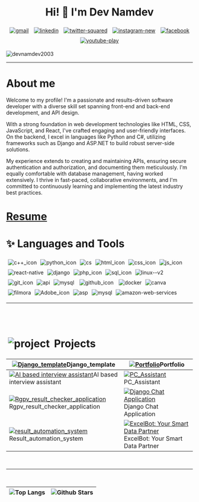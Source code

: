 <h1 align="center">Hi! 👋 I'm Dev Namdev</h1>

<p align="center">
<a href="mailto:devnamdevcse@gmail.com@gmail.com" target="_blank"><img style="margin:5px 5px;" src="https://img.icons8.com/nolan/48/gmail.png" alt="gmail"/></a>
<a href="https://www.linkedin.com/in/devnamdev/" target="_blank"><img style="margin:5px 5px;" src="https://img.icons8.com/nolan/48/linkedin.png" alt="linkedin"/></a>
<a href="https://twitter.com/devnamdev813" target="_blank"><img style="margin:5px 5px;" src="https://img.icons8.com/nolan/48/twitterx.png" alt="twitter-squared"/></a>
<a href="https://www.instagram.com/dev_namdev813/" target="_blank"><img  style="margin:5px 5px;" src="https://img.icons8.com/nolan/48/instagram-new.png" alt="instagram-new"/></a>
<a href="https://www.facebook.com/dev.namdev813/" target="_blank"><img style="margin:5px 5px;" src="https://img.icons8.com/nolan/48/facebook.png" alt="facebook"/></a> 
<a href="https://www.youtube.com/@decode813" target="_blank"><img  style="margin:5px 5px;" src="https://img.icons8.com/nolan/48/youtube-play.png" alt="youtube-play"/></a> 

<p align="left"> <img src="https://komarev.com/ghpvc/?username=devnamdev2003&label=Profile%20views&color=B833FF&style=flat" alt="devnamdev2003" /> </p>

---

# About me
Welcome to my profile! I'm a passionate and results-driven software developer with a diverse skill set spanning front-end and back-end development, and API design. 

With a strong foundation in web development technologies like HTML, CSS, JavaScript, and React, I've crafted engaging and user-friendly interfaces. On the backend, I excel in languages like Python and C#, utilizing frameworks such as Django and ASP.NET to build robust server-side solutions. 

My experience extends to creating and maintaining APIs, ensuring secure authentication and authorization, and documenting them meticulously. I'm equally comfortable with database management, having worked extensively. I thrive in fast-paced, collaborative environments, and I'm committed to continuously learning and implementing the latest industry best practices.

# [Resume](https://docs.google.com/document/d/1Fq6b7VAR9OYSb8s7gM3QrG8h2eF1rhGe/edit?usp=sharing&ouid=113745956454693398203&rtpof=true&sd=true&usp=embed_facebook)





# ✨ Languages and Tools

<img style="margin:5px 5px;" src="https://img.icons8.com/nolan/48/c-plus-plus.png" alt="c++_icon"><img style="margin:5px 5px;" src="https://img.icons8.com/nolan/48/python.png" alt="python_icon"><img style="margin:5px 5px;" src="https://img.icons8.com/nolan/48/cs.png" alt="cs"><img style="margin:5px 5px;" src="https://img.icons8.com/nolan/48/html.png" alt="html_icon"><img style="margin:5px 5px;" src="https://img.icons8.com/nolan/48/css-filetype.png" alt="css_icon"><img style="margin:5px 5px;" src="https://img.icons8.com/nolan/48/js.png" alt="js_icon"><img style="margin:5px 5px;" src="https://img.icons8.com/nolan/nolan/48/react-native.png" alt="react-native"/><img style="margin:5px 5px;" src="https://img.icons8.com/nolan/48/1A6DFF/C822FF/django.png" alt="django"/><img style="margin:5px 5px;" src="https://img.icons8.com/nolan/48/php.png" alt="php_icon"><img style="margin:5px 5px;" src="https://img.icons8.com/nolan/48/sql.png" alt="sql_icon"><img style="margin:5px 5px;" src="https://img.icons8.com/nolan/48/linux--v2.png" alt="linux--v2"><img style="margin:5px 5px;" src="https://img.icons8.com/nolan/48/git.png" alt="git_icon"><img style="margin:5px 5px;" src="https://img.icons8.com/nolan/48/api.png" alt="api"><img style="margin:5px 5px;" src="https://img.icons8.com/nolan/48/mysql.png" alt="mysql">  <img style="margin:5px 5px;" src="https://img.icons8.com/nolan/48/github.png" alt="github_icon">  <img style="margin:5px 5px;" src="https://img.icons8.com/nolan/48/docker.png" alt="docker"><img style="margin:5px 5px;" src="https://img.icons8.com/nolan/48/canva.png" alt="canva"><img style="margin:5px 5px;" src="https://img.icons8.com/nolan/48/filmora.png" alt="filmora"><img style="margin:5px 5px;" src="https://img.icons8.com/nolan/48/adobe-premiere-pro.png" alt="Adobe_icon"><img style="margin:5px 5px;" src="https://img.icons8.com/nolan/48/asp.png" alt="asp"/><img style="margin:5px 5px;" src="https://img.icons8.com/nolan/48/mysql.png" alt="mysql"/><img style="margin:5px 5px;" src="https://img.icons8.com/nolan/48/amazon-web-services.png" alt="amazon-web-services"/>

---
<br/>
<br/>


#  <img style="margin:5px 5px;" src="https://img.icons8.com/nolan/30/project.png" alt="project"/> Projects

| [![Django_template](https://repository-images.githubusercontent.com/573283010/ca9fc15e-99d1-4b8d-aaf4-682082b68adc)](https://github.com/devnamdev2003/Django_template)Django_template                                                 | [![Portfolio](https://repository-images.githubusercontent.com/530482326/1cf35764-afce-4e9d-89da-07ae5d551ae1)](https://github.com/devnamdev2003/devnamdev2003.github.io)Portfolio |
| ----------------------- | -------------------------------------- |
| [![AI based interview assistant](https://devnamdev2003.github.io/AI_Interview_Assistant/Frontend/img/share.png)](https://devnamdev2003.github.io/AI_Interview_Assistant/Frontend/)AI based interview assistant | [![PC_Assistant](https://repository-images.githubusercontent.com/567682485/a6952057-6722-49ac-bcca-515749642a01)](https://github.com/devnamdev2003/PC_Assistant)PC_Assistant      |
| [![Rgpv_result_checker_application](https://repository-images.githubusercontent.com/622539801/29a04933-716a-47b2-8e1c-1162d58bc5be)](https://github.com/devnamdev2003/Rgpv_result_checker_application)Rgpv_result_checker_application | [![Django Chat Application](https://filesstatic.netlify.app/Chatapp/img/share.jpeg)](https://github.com/devnamdev2003/django-chat-app)Django Chat Application                     |
| [![result_automation_system](https://repository-images.githubusercontent.com/563862608/d4e2dce6-d806-4522-a1f2-3f3d8c17ecfb)](https://github.com/devnamdev2003/result_automation_system)Result_automation_system                      | [![ExcelBot: Your Smart Data Partner](https://repository-images.githubusercontent.com/713953345/46de4211-9f90-40a4-bac9-359ec7d18b1e)](https://github.com/devnamdev2003/ExcelBot)ExcelBot: Your Smart Data Partner    |


</br>

---

</br>


| ![Top Langs](https://github-readme-stats.vercel.app/api/top-langs/?username=devnamdev2003&theme=radical&langs_count=10&title_color=0891b2&text_color=ffffff&icon_color=0891b) | ![Github Stars](https://github-readme-stats.vercel.app/api?username=devnamdev2003&show_icons=true&locale=en&count_private=true&hide_rank=false&custom_title=My%20GitHub%20Stats&disable_animations=true&theme=tokyonight) |
| ----------------------------------------------------------------------------------------------------------------------------------------------------------------------------- | ------------------------------------------------------------------------------------------------------------------------------------------------------------------------------------------------------------------------- |
